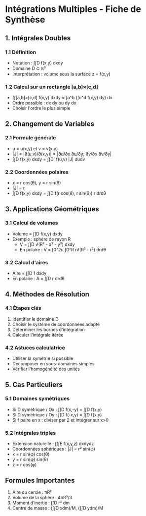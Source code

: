 # Intégrations Multiples - Fiche de Synthèse

## 1. Intégrales Doubles

### 1.1 Définition
- Notation : ∫∫D f(x,y) dxdy
- Domaine D ⊂ ℝ²
- Interprétation : volume sous la surface z = f(x,y)

### 1.2 Calcul sur un rectangle [a,b]×[c,d]
- ∫∫[a,b]×[c,d] f(x,y) dxdy = ∫a^b (∫c^d f(x,y) dy) dx
- Ordre possible : dx dy ou dy dx
- Choisir l'ordre le plus simple

## 2. Changement de Variables

### 2.1 Formule générale
- u = u(x,y) et v = v(x,y)
- |J| = |∂(u,v)/∂(x,y)| = |∂u/∂x ∂u/∂y; ∂v/∂x ∂v/∂y|
- ∫∫D f(x,y) dxdy = ∫∫D' f(u,v) |J| dudv

### 2.2 Coordonnées polaires
- x = r cos(θ), y = r sin(θ)
- |J| = r
- ∫∫D f(x,y) dxdy = ∫∫D f(r cos(θ), r sin(θ)) r drdθ

## 3. Applications Géométriques

### 3.1 Calcul de volumes
- Volume = ∫∫D f(x,y) dxdy
- Exemple : sphère de rayon R
  * V = ∫∫D √(R² - x² - y²) dxdy
  * En polaire : V = ∫0^2π ∫0^R r√(R² - r²) drdθ

### 3.2 Calcul d'aires
- Aire = ∫∫D 1 dxdy
- En polaire : A = ∫∫D r drdθ

## 4. Méthodes de Résolution

### 4.1 Étapes clés
1. Identifier le domaine D
2. Choisir le système de coordonnées adapté
3. Déterminer les bornes d'intégration
4. Calculer l'intégrale itérée

### 4.2 Astuces calculatrice
- Utiliser la symétrie si possible
- Décomposer en sous-domaines simples
- Vérifier l'homogénéité des unités

## 5. Cas Particuliers

### 5.1 Domaines symétriques
- Si D symétrique / Ox : ∫∫D f(x,-y) = ∫∫D f(x,y)
- Si D symétrique / Oy : ∫∫D f(-x,y) = ∫∫D f(x,y)
- Si f paire en x : diviser par 2 et intégrer sur x>0

### 5.2 Intégrales triples
- Extension naturelle : ∫∫∫E f(x,y,z) dxdydz
- Coordonnées sphériques : |J| = r² sin(φ)
- x = r sin(φ) cos(θ)
- y = r sin(φ) sin(θ)
- z = r cos(φ)

## Formules Importantes
1. Aire du cercle : πR²
2. Volume de la sphère : 4πR³/3
3. Moment d'inertie : ∫∫D r² dm
4. Centre de masse : (∫∫D xdm)/M, (∫∫D ydm)/M 